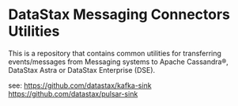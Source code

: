 # DataStax Messaging Connectors Utilities

This is a repository that contains common utilities for transferring events/messages from Messaging systems to Apache Cassandra®,
DataStax Astra or DataStax Enterprise (DSE).

see:
https://github.com/datastax/kafka-sink
https://github.com/datastax/pulsar-sink
